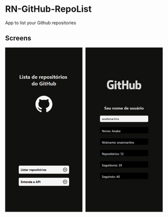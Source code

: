 # RN-GitHub-RepoList
App to list your Github repositories

## Screens
<div style="display: flex; justify-content: space-between; gap: 10px">
<img style="flex: 1; width: 250px;" src="./assets/screens/Home.png">
<img style="flex: 1; width: 250px" src="./assets/screens/List.png">
</div>
